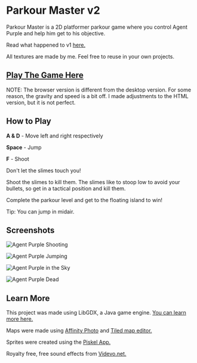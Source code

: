 # Parkour Master v2

Parkour Master is a 2D platformer parkour game where you control Agent Purple and help him get to his objective.

Read what happened to v1 [here.](https://github.com/kevinMEH/parkourmaster)

All textures are made by me. Feel free to reuse in your own projects.

## [Play The Game Here](https://kevinmeh.github.io/parkourmasterv2)

NOTE: The browser version is different from the desktop version. For some reason, the gravity and speed is a bit off. I made adjustments to the HTML version, but it is not perfect.

## How to Play

**A & D** - Move left and right respectively

**Space** - Jump

**F** - Shoot

Don't let the slimes touch you!

Shoot the slimes to kill them. The slimes like to stoop low to avoid your bullets, so get in a tactical position and kill them.

Complete the parkour level and get to the floating island to win!

Tip: You can jump in midair.

## Screenshots

![Agent Purple Shooting](pics/AgentPurpleShoot.png)

![Agent Purple Jumping](pics/AgentPurpleJump.png)

![Agent Purple in the Sky](pics/AgentPurpleSky.png)

![Agent Purple Dead](pics/AgentPurpleDead.png)

## Learn More

This project was made using LibGDX, a Java game engine. [You can learn more here.](https://libgdx.com/)

Maps were made using [Affinity Photo](https://affinity.serif.com/en-us/photo/) and [Tiled map editor.](https://www.mapeditor.org/)

Sprites were created using the [Piskel App.](https://www.piskelapp.com/)

Royalty free, free sound effects from [Videvo.net.](https://www.videvo.net/sound-effect/)
